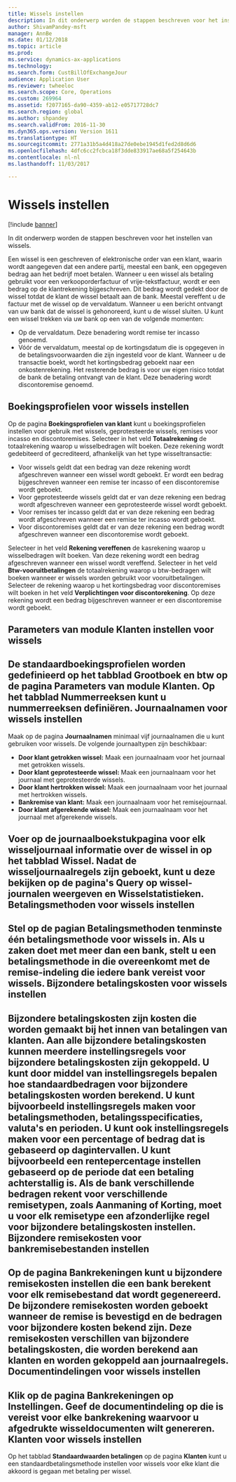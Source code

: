 ```yaml
---
title: Wissels instellen
description: In dit onderwerp worden de stappen beschreven voor het instellen van wissels.
author: ShivamPandey-msft
manager: AnnBe
ms.date: 01/12/2018
ms.topic: article
ms.prod: 
ms.service: dynamics-ax-applications
ms.technology: 
ms.search.form: CustBillOfExchangeJour
audience: Application User
ms.reviewer: twheeloc
ms.search.scope: Core, Operations
ms.custom: 269964
ms.assetid: f2077165-da90-4359-ab12-e05717728dc7
ms.search.region: global
ms.author: shpandey
ms.search.validFrom: 2016-11-30
ms.dyn365.ops.version: Version 1611
ms.translationtype: HT
ms.sourcegitcommit: 2771a31b5a4d418a27de0ebe1945d1fed2d8d6d6
ms.openlocfilehash: 4dfc6cc2fcbca18f3dde833917ae68a5f254643b
ms.contentlocale: nl-nl
ms.lasthandoff: 11/03/2017

---
```


# <a name="set-up-bills-of-exchange"></a>Wissels instellen

[!include [banner](../includes/banner.md)]

In dit onderwerp worden de stappen beschreven voor het instellen van wissels.

Een wissel is een geschreven of elektronische order van een klant, waarin wordt aangegeven dat een andere partij, meestal een bank, een opgegeven bedrag aan het bedrijf moet betalen. Wanneer u een wissel als betaling gebruikt voor een verkooporderfactuur of vrije-tekstfactuur, wordt er een bedrag op de klantrekening bijgeschreven. Dit bedrag wordt gedekt door de wissel totdat de klant de wissel betaalt aan de bank. Meestal vereffent u de factuur met de wissel op de vervaldatum. Wanneer u een bericht ontvangt van uw bank dat de wissel is gehonoreerd, kunt u de wissel sluiten. U kunt een wissel trekken via uw bank op een van de volgende momenten:

-   Op de vervaldatum. Deze benadering wordt remise ter incasso genoemd.
-   Vóór de vervaldatum, meestal op de kortingsdatum die is opgegeven in de betalingsvoorwaarden die zijn ingesteld voor de klant. Wanneer u de transactie boekt, wordt het kortingsbedrag geboekt naar een onkostenrekening. Het resterende bedrag is voor uw eigen risico totdat de bank de betaling ontvangt van de klant. Deze benadering wordt discontoremise genoemd.

## <a name="set-up-posting-profiles-for-bills-of-exchange"></a>Boekingsprofielen voor wissels instellen
Op de pagina **Boekingsprofielen van klant** kunt u boekingsprofielen instellen voor gebruik met wissels, geprotesteerde wissels, remises voor incasso en discontoremises. Selecteer in het veld **Totaalrekening** de totaalrekening waarop u wisselbedragen wilt boeken. Deze rekening wordt gedebiteerd of gecrediteerd, afhankelijk van het type wisseltransactie:
-   Voor wissels geldt dat een bedrag van deze rekening wordt afgeschreven wanneer een wissel wordt geboekt. Er wordt een bedrag bijgeschreven wanneer een remise ter incasso of een discontoremise wordt geboekt.
-   Voor geprotesteerde wissels geldt dat er van deze rekening een bedrag wordt afgeschreven wanneer een geprotesteerde wissel wordt geboekt.
-   Voor remises ter incasso geldt dat er van deze rekening een bedrag wordt afgeschreven wanneer een remise ter incasso wordt geboekt.
-   Voor discontoremises geldt dat er van deze rekening een bedrag wordt afgeschreven wanneer een discontoremise wordt geboekt.

Selecteer in het veld **Rekening vereffenen** de kasrekening waarop u wisselbedragen wilt boeken. Van deze rekening wordt een bedrag afgeschreven wanneer een wissel wordt vereffend. Selecteer in het veld **Btw-vooruitbetalingen** de totaalrekening waarop u btw-bedragen wilt boeken wanneer er wissels worden gebruikt voor vooruitbetalingen. Selecteer de rekening waarop u het kortingsbedrag voor discontoremises wilt boeken in het veld **Verplichtingen voor discontorekening**. Op deze rekening wordt een bedrag bijgeschreven wanneer er een discontoremise wordt geboekt.

## <a name="set-up-accounts-receivable-parameters-for-bills-of-exchange"></a>Parameters van module Klanten instellen voor wissels
De standaardboekingsprofielen worden gedefinieerd op het tabblad **Grootboek en btw** op de pagina **Parameters van module Klanten**. Op het tabblad **Nummerreeksen** kunt u nummerreeksen definiëren. Journaalnamen voor wissels instellen
------------------------------------------

Maak op de pagina **Journaalnamen** minimaal vijf journaalnamen die u kunt gebruiken voor wissels. De volgende journaaltypen zijn beschikbaar:
-   **Door klant getrokken wissel:** Maak een journaalnaam voor het journaal met getrokken wissels.
-   **Door klant geprotesteerde wissel:** Maak een journaalnaam voor het journaal met geprotesteerde wissels.
-   **Door klant hertrokken wissel:** Maak een journaalnaam voor het journaal met hertrokken wissels.
-   **Bankremise van klant:** Maak een journaalnaam voor het remisejournaal.
-   **Door klant afgerekende wissel:** Maak een journaalnaam voor het journaal met afgerekende wissels.

Voer op de journaalboekstukpagina voor elk wisseljournaal informatie over de wissel in op het tabblad **Wissel**. Nadat de wisseljournaalregels zijn geboekt, kunt u deze bekijken op de pagina's **Query op wissel-journalen weergeven** en **Wisselstatistieken**.
Betalingsmethoden voor wissels instellen
-----------------------------------------------

Stel op de pagian **Betalingsmethoden** tenminste één betalingsmethode voor wissels in. Als u zaken doet met meer dan een bank, stelt u een betalingsmethode in die overeenkomt met de remise-indeling die iedere bank vereist voor wissels.
Bijzondere betalingskosten voor wissels instellen
-----------------------------------------

Bijzondere betalingskosten zijn kosten die worden gemaakt bij het innen van betalingen van klanten. Aan alle bijzondere betalingskosten kunnen meerdere instellingsregels voor bijzondere betalingskosten zijn gekoppeld. U kunt door middel van instellingsregels bepalen hoe standaardbedragen voor bijzondere betalingskosten worden berekend. U kunt bijvoorbeeld instellingsregels maken voor betalingsmethoden, betalingsspecificaties, valuta's en perioden. U kunt ook instellingsregels maken voor een percentage of bedrag dat is gebaseerd op dagintervallen. U kunt bijvoorbeeld een rentepercentage instellen gebaseerd op de periode dat een betaling achterstallig is. Als de bank verschillende bedragen rekent voor verschillende remisetypen, zoals **Aanmaning** of **Korting**, moet u voor elk remisetype een afzonderlijke regel voor bijzondere betalingskosten instellen.
Bijzondere remisekosten voor bankremisebestanden instellen
------------------------------------------------

Op de pagina **Bankrekeningen** kunt u bijzondere remisekosten instellen die een bank berekent voor elk remisebestand dat wordt gegenereerd. De bijzondere remisekosten worden geboekt wanneer de remise is bevestigd en de bedragen voor bijzondere kosten bekend zijn. Deze remisekosten verschillen van bijzondere betalingskosten, die worden berekend aan klanten en worden gekoppeld aan journaalregels.
Documentindelingen voor wissels instellen
---------------------------------------------

Klik op de pagina **Bankrekeningen** op **Instellingen**. Geef de documentindeling op die is vereist voor elke bankrekening waarvoor u afgedrukte wisseldocumenten wilt genereren.
Klanten voor wissels instellen
--------------------------------------

Op het tabblad **Standaardwaarden betalingen** op de pagina **Klanten** kunt u een standaardbetalingsmethode instellen voor wissels voor elke klant die akkoord is gegaan met betaling per wissel.






